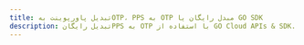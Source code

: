 ---title: تبدیل پاورپوینت بهOTP، PPS به OTP مبدل رایگان یا GO SDKdescription: تبدیل رایگانPPS به OTP با استفاده از GO Cloud APIs & SDK. همچنین اسناد Microsoft PowerPoint را در Cloud ایجاد، ویرایش و رندر کنید.---
